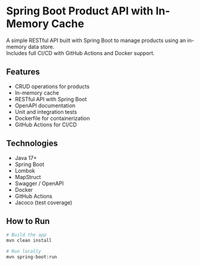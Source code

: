 # Spring Boot Product API with In-Memory Cache

A simple RESTful API built with Spring Boot to manage products using an in-memory data store.  
Includes full CI/CD with GitHub Actions and Docker support.

## Features
- CRUD operations for products
- In-memory cache 
- RESTful API with Spring Boot
- OpenAPI documentation
- Unit and integration tests
- Dockerfile for containerization
- GitHub Actions for CI/CD

## Technologies
- Java 17+
- Spring Boot
- Lombok
- MapStruct
- Swagger / OpenAPI
- Docker
- GitHub Actions
- Jacoco (test coverage)

## How to Run

```bash
# Build the app
mvn clean install

# Run locally
mvn spring-boot:run

